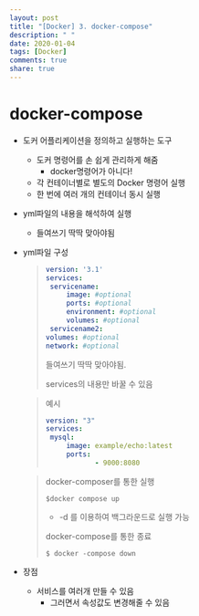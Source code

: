 ```yaml
---
layout: post
title: "[Docker] 3. docker-compose"
description: " "
date: 2020-01-04
tags: [Docker]
comments: true
share: true
---
```


# docker-compose

* 도커 어플리케이션을 정의하고 실행하는 도구

  * 도커 명령어를 손 쉽게 관리하게 해줌
    * docker명령어가 아니다!
  * 각 컨테이너별로 별도의 Docker 명령어 실행
  * 한 번에 여러 개의 컨테이너 동시 실행

* yml파일의 내용을 해석하여 실행

  * 들여쓰기 딱딱 맞아야됨

* yml파일 구성

  > ```yml
  > version: '3.1'
  > services:
  >  servicename:
  >      image: #optional
  >      ports: #optional
  >      environment: #optional
  >      volumes: #optional
  >  servicename2:
  > volumes: #optional
  > network: #optional
  > ```
  >
  > 들여쓰기 딱딱 맞아야됨.
  >
  > services의 내용만 바꿀 수 있음

  > 예시
  >
  > ```yml
  > version: "3"
  > services:
  >  mysql:
  >      image: example/echo:latest
  >      ports:
  >             - 9000:8080
  > ```

  > docker-composer를 통한 실행
  >
  > `$docker compose up`
  >
  > * -d 를 이용하여 백그라운드로 실행 가능
  >
  > docker-compose를 통한 종료
  >
  > `$ docker -compose down`

* 장점

  * 서비스를 여러개 만들 수 있음
    * 그러면서 속성값도 변경해줄 수 있음

